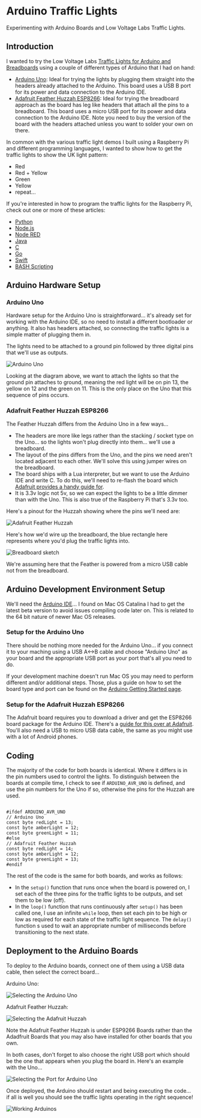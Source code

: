 # Arduino Traffic Lights

Experimenting with Arduino Boards and Low Voltage Labs Traffic Lights.

## Introduction

I wanted to try the Low Voltage Labs [Traffic Lights for Arduino and Breadboards](https://www.amazon.com/dp/B07N7V3VWS) using a couple of different types of Arduino that I had on hand:

* [Arduino Uno](https://www.arduino.cc/en/Guide/ArduinoUno): Ideal for trying the lights by plugging them straight into the headers already attached to the Arduino.  This board uses a USB B port for its power and data connection to the Arduino IDE.
* [Adafruit Feather Huzzah ESP8266](https://learn.adafruit.com/adafruit-feather-huzzah-esp8266/overview): Ideal for trying the breadboard approach as the board has leg like headers that attach all the pins to a breadboard.  This board uses a micro USB port for its power and data connection to the Arduino IDE.  Note you need to buy the version of the board with the headers attached unless you want to solder your own on there.

In common with the various traffic light demos I built using a Raspberry Pi and different programming languages, I wanted to show how to get the traffic lights to show the UK light pattern:

* Red
* Red + Yellow
* Green
* Yellow
* repeat...

If you're interested in how to program the traffic lights for the Raspberry Pi, check out one or more of these articles:

* [Python](https://simonprickett.dev/playing-with-raspberry-pi-traffic-lights/)
* [Node.js](https://simonprickett.dev/raspberry-pi-coding-with-node-js-traffic-lights/)
* [Node RED](https://simonprickett.dev/raspberry-pi-coding-with-node-red-traffic-lights/)
* [Java](https://simonprickett.dev/playing-with-raspberry-pi-gpio-pins-and-traffic-lights-in-java)
* [C](https://simonprickett.dev/gpio-access-in-c-with-raspberry-pi-traffic-lights)
* [Go](https://simonprickett.dev/raspberry-pi-coding-in-go-traffic-lights)
* [Swift](https://simonprickett.dev/raspberry-pi-coding-in-swift-traffic-lights/)
* [BASH Scripting](https://simonprickett.dev/controlling-raspberry-pi-gpio-pins-from-bash-scripts-traffic-lights)

## Arduino Hardware Setup

### Arduino Uno

Hardware setup for the Arduino Uno is straightforward... it's already set for working with the Arduino IDE, so no need to install a different bootloader or anything.  It also has headers attached, so connecting the traffic lights is a simple matter of plugging them in.

The lights need to be attached to a ground pin followed by three digital pins that we'll use as outputs.

![Arduino Uno](arduino_uno.jpg)

Looking at the diagram above, we want to attach the lights so that the ground pin attaches to ground, meaning the red light will be on pin 13, the yellow on 12 and the green on 11.  This is the only place on the Uno that this sequence of pins occurs.

### Adafruit Feather Huzzah ESP8266

The Feather Huzzah differs from the Arduino Uno in a few ways...

* The headers are more like legs rather than the stacking / socket type on the Uno... so the lights won't plug directly into them... we'll use a breadboard.
* The layout of the pins differs from the Uno, and the pins we need aren't located adjacent to each other.  We'll solve this using jumper wires on the breadboard.
* The board ships with a Lua interpreter, but we want to use the Arduino IDE and write C.  To do this, we'll need to re-flash the board which [Adafruit provides a handy guide for](https://learn.adafruit.com/adafruit-feather-huzzah-esp8266/using-arduino-ide).
* It is 3.3v logic not 5v, so we can expect the lights to be a little dimmer than with the Uno.  This is also true of the Raspberry Pi that's 3.3v too.

Here's a pinout for the Huzzah showing where the pins we'll need are:

![Adafruit Feather Huzzah](adafruit_feather_huzzah.jpg)

Here's how we'd wire up the breadboard, the blue rectangle here represents where you'd plug the traffic lights into.

![Breadboard sketch](breadboard_sketch.png)

We're assuming here that the Feather is powered from a micro USB cable not from the breadboard.

## Arduino Development Environment Setup

We'll need the [Arduino IDE](https://www.arduino.cc/en/Main/Software)... I found on Mac OS Catalina I had to get the latest beta version to avoid issues compiling code later on.  This is related to the 64 bit nature of newer Mac OS releases.

### Setup for the Arduino Uno

There should be nothing more needed for the Arduino Uno... if you connect it to your maching using a USB A<->B cable and choose "Arduino Uno" as your board and the appropriate USB port as your port that's all you need to do.

If your development machine doesn't run Mac OS you may need to perform different and/or additional steps.  Those, plus a guide on how to set the board type and port can be found on the [Arduino Getting Started page](https://www.arduino.cc/en/Guide/HomePage).

### Setup for the Adafruit Huzzah ESP8266

The Adafruit board requires you to download a driver and get the ESP8266 board package for the Arduino IDE.  There's a [guide for this over at Adafruit](https://learn.adafruit.com/adafruit-feather-huzzah-esp8266/using-arduino-ide).  You'll also need a USB to micro USB data cable, the same as you might use with a lot of Android phones.

## Coding

The majority of the code for both boards is identical.  Where it differs is in the pin numbers used to control the lights.  To distinguish between the boards at compile time, I check to see if `ARDUINO_AVR_UNO` is defined, and use the pin numbers for the Uno if so, otherwise the pins for the Huzzah are used.

```
  
#ifdef ARDUINO_AVR_UNO
// Arduino Uno
const byte redLight = 13;
const byte amberLight = 12;
const byte greenLight = 11;
#else
// Adafruit Feather Huzzah
const byte redLight = 14;
const byte amberLight = 12;
const byte greenLight = 13;
#endif
```

The rest of the code is the same for both boards, and works as follows:

* In the `setup()` function that runs once when the board is powered on, I set each of the three pins for the traffic lights to be outputs, and set them to be low (off).
* In the `loop()` function that runs continuously after `setup()` has been called one, I use an infinite `while` loop, then set each pin to be high or low as required for each state of the traffic light sequence.  The `delay()` function s used to wait an appropriate number of milliseconds before transitioning to the next state.

## Deployment to the Arduino Boards

To deploy to the Arduino boards, connect one of them using a USB data cable, then select the correct board...

Arduino Uno:

![Selecting the Arduino Uno](select_board_uno.png)

Adafruit Feather Huzzah:

![Selecting the Adafruit Huzzah](select_board_feather.png)

Note the Adafruit Feather Huzzah is under ESP9266 Boards rather than the Adadfruit Boards that you may also have installed for other boards that you own.

In both cases, don't forget to also choose the right USB port which should be the one that appears when you plug the board in.  Here's an example with the Uno...

![Selecting the Port for Arduino Uno](arduino_uno_port.png)

Once deployed, the Arduino should restart and being executing the code... if all is well you should see the traffic lights operating in the right sequence!

![Working Arduinos](arduinos_working.jpg)